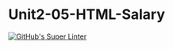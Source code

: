 # Unit2-05-HTML-Salary
[![GitHub's Super Linter](https://github.com/ICS20-Programming-ZoiaB/Unit2-05-HTML-Salary/workflows/GitHub's%20Super%20Linter/badge.svg)](https://github.com/ICS20-Programming-ZoiaB/Unit2-05-HTML-Salary/actions)